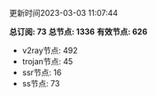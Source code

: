 更新时间2023-03-03 11:07:44

**总订阅: 73**
**总节点: 1336**
**有效节点: 626**
- v2ray节点: 492
- trojan节点: 45
- ssr节点: 16
- ss节点: 73
